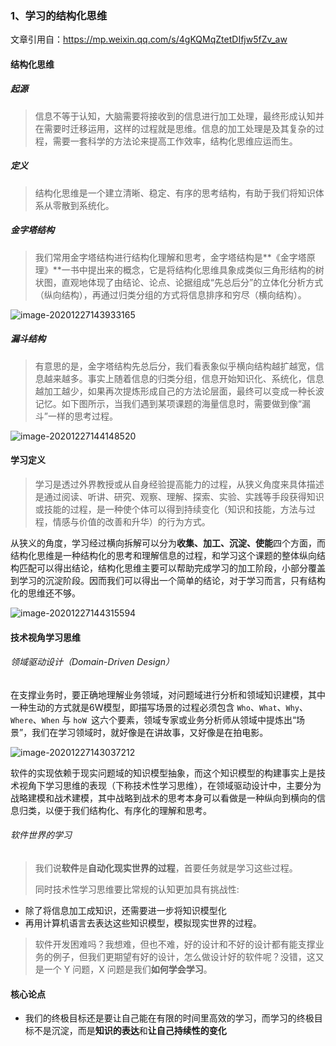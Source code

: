 ### 1、学习的结构化思维

文章引用自：https://mp.weixin.qq.com/s/4gKQMqZtetDIfjw5fZv_aw

#### 结构化思维

##### 起源

> 信息不等于认知，大脑需要将接收到的信息进行加工处理，最终形成认知并在需要时迁移运用，这样的过程就是思维。信息的加工处理是及其复杂的过程，需要一套科学的方法论来提高工作效率，结构化思维应运而生。

##### 定义

> 结构化思维是一个建立清晰、稳定、有序的思考结构，有助于我们将知识体系从零散到系统化。

##### 金字塔结构

> 我们常用金字塔结构进行结构化理解和思考，金字塔结构是**《金字塔原理》**一书中提出来的概念，它是将结构化思维具象成类似三角形结构的树状图，直观地体现了由结论、论点、论据组成“先总后分”的立体化分析方式（纵向结构），再通过归类分组的方式将信息排序和穷尽（横向结构）。

![image-20201227143933165](https://gitee.com/coder-feng/markdown-pic/raw/master/img/image-20201227143933165.png)

##### 漏斗结构

> 有意思的是，金字塔结构先总后分，我们看表象似乎横向结构越扩越宽，信息越来越多。事实上随着信息的归类分组，信息开始知识化、系统化，信息越加工越少，如果再次提炼形成自己的方法论层面，最终可以变成一种长波记忆。如下图所示，当我们遇到某项课题的海量信息时，需要做到像“漏斗”一样的思考过程。

![image-20201227144148520](https://gitee.com/coder-feng/markdown-pic/raw/master/img/image-20201227144148520.png)

#### 学习定义

> 学习是透过外界教授或从自身经验提高能力的过程，从狭义角度来具体描述是通过阅读、听讲、研究、观察、理解、探索、实验、实践等手段获得知识或技能的过程，是一种使个体可以得到持续变化（知识和技能，方法与过程，情感与价值的改善和升华）的行为方式。

从狭义的角度，学习经过横向拆解可以分为**收集、加工、沉淀、使能**四个方面，而结构化思维是一种结构化的思考和理解信息的过程，和学习这个课题的整体纵向结构匹配可以得出结论，结构化思维主要可以帮助完成学习的加工阶段，小部分覆盖到学习的沉淀阶段。因而我们可以得出一个简单的结论，对于学习而言，只有结构化的思维还不够。

![image-20201227144315594](https://gitee.com/coder-feng/markdown-pic/raw/master/img/image-20201227144315594.png)

#### 技术视角学习思维

###### 领域驱动设计（Domain-Driven Design）

在支撑业务时，要正确地理解业务领域，对问题域进行分析和领域知识建模，其中一种生动的方式就是6W模型，即描写场景的过程必须包含 `Who`、`What`、`Why`、`Where`、`When` 与 `hoW `这六个要素，领域专家或业务分析师从领域中提炼出“场景”，我们在学习领域时，就好像是在讲故事，又好像是在拍电影。

![image-20201227143037212](https://gitee.com/coder-feng/markdown-pic/raw/master/img/image-20201227143037212.png)

软件的实现依赖于现实问题域的知识模型抽象，而这个知识模型的构建事实上是技术视角下学习思维的表现（下称技术性学习思维），在领域驱动设计中，主要分为战略建模和战术建模，其中战略到战术的思考本身可以看做是一种纵向到横向的信息归类，以便于我们结构化、有序化的理解和思考。



###### 软件世界的学习

> 我们说**软件**是**自动化现实世界的过程**，首要任务就是学习这些过程。
>
> 同时技术性学习思维要比常规的认知更加具有挑战性:

- 除了将信息加工成知识，还需要进一步将知识模型化
- 再用计算机语言去表达这些知识模型，模拟现实世界的过程。

> 软件开发困难吗？我想难，但也不难，好的设计和不好的设计都有能支撑业务的例子，但我们更期望有好的设计，怎么做设计好的软件呢？没错，这又是一个 Y 问题，X 问题是我们**如何学会学习**。



#### 核心论点

- 我们的终极目标还是要让自己能在有限的时间里高效的学习，而学习的终极目标不是沉淀，而是**知识的表达**和**让自己持续性的变化**



